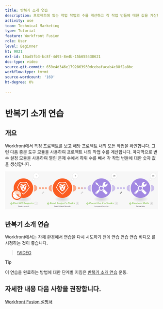```yaml
---
title: 반복기 소개 연습
description: 프로젝트에 있는 작업 작업의 수를 계산하고 각 작업 번들에 대한 값을 계산하는 방법을 알아봅니다. [!DNL Adobe Workfront Fusion].
activity: use
team: Technical Marketing
type: Tutorial
feature: Workfront Fusion
role: User
level: Beginner
kt: 9021
exl-id: 16ad5fb3-bc8f-4d95-8e4b-15b655438621
doc-type: video
source-git-commit: 650e4d346e1792863930dcebafacab4c88f2a8bc
workflow-type: tm+mt
source-wordcount: '169'
ht-degree: 0%

---
```


# 반복기 소개 연습

## 개요

Workfront에서 특정 프로젝트를 보고 해당 프로젝트 내의 모든 작업을 확인합니다. 그런 다음 증분 도구 모듈을 사용하여 프로젝트 내의 작업 수를 계산합니다. 마지막으로 변수 설정 모듈을 사용하여 열린 문제 수에서 하위 수를 빼서 각 작업 번들에 대한 숫자 값을 생성합니다.

![Fusion 시나리오의 이미지](assets/iteration-and-aggregation-1.png)

## 반복기 소개 연습

Workfront에서는 자체 환경에서 연습을 다시 시도하기 전에 연습 연습 연습 비디오 를 시청하는 것이 좋습니다.

>[!VIDEO](https://video.tv.adobe.com/v/335278/?quality=12&learn=on)

>[!TIP]
>
>이 연습을 완료하는 방법에 대한 단계별 지침은 [반복기 소개 연습](https://experienceleague.adobe.com/docs/workfront-learn/tutorials-workfront/fusion/exercises/introduction-to-iterators.html?lang=en) 운동.


## 자세한 내용 다음 사항을 권장합니다.

[Workfront Fusion 설명서](https://experienceleague.adobe.com/docs/workfront/using/adobe-workfront-fusion/workfront-fusion-2.html?lang=en)
